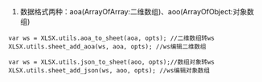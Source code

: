 1. 数据格式两种：aoa(ArrayOfArray:二维数组)、aoo(ArrayOfObject:对象数组)

```
var ws = XLSX.utils.aoa_to_sheet(aoa, opts); //二维数组转ws
XLSX.utils.sheet_add_aoa(ws, aoa, opts); //ws编辑二维数组

var ws = XLSX.utils.json_to_sheet(aoo, opts);//数组对象转ws
XLSX.utils.sheet_add_json(ws, aoo, opts); //ws编辑对象数组
```
